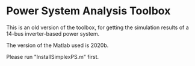 # Power System Analysis Toolbox

This is an old version of the toolbox, for getting the simulation results of a 14-bus inverter-based power system.

The version of the Matlab used is 2020b.

Please run "InstallSimplexPS.m" first.